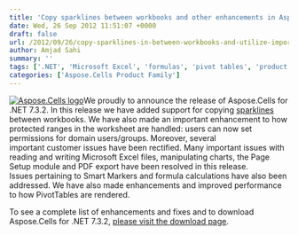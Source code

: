 ```yaml
---
title: 'Copy sparklines between workbooks and other enhancements in Aspose.Cells for .NET 7.3.2'
date: Wed, 26 Sep 2012 11:51:07 +0000
draft: false
url: /2012/09/26/copy-sparklines-in-between-workbooks-and-utilize-important-enhancements-in-aspose.cells-for-.net-7.3.2/
author: Amjad Sahi
summary: ''
tags: ['.NET', 'Microsoft Excel', 'formulas', 'pivot tables', 'product release', 'sparklines']
categories: ['Aspose.Cells Product Family']
---
```


[![Aspose.Cells logo][1]](https://blog.aspose.com/wp-content/uploads/sites/2/2012/05/aspose.cells-logo2.jpg)We proudly to announce the release of Aspose.Cells for .NET 7.3.2. In this release we have added support for copying [sparklines][2] between workbooks. We have also made an important enhancement to how protected ranges in the worksheet are handled: users can now set permissions for domain users/groups. Moreover, several important customer issues have been rectified. Many important issues with reading and writing Microsoft Excel files, manipulating charts, the Page Setup module and PDF export have been resolved in this release. Issues pertaining to Smart Markers and formula calculations have also been addressed. We have also made enhancements and improved performance to how PivotTables are rendered.

To see a complete list of enhancements and fixes and to download Aspose.Cells for .NET 7.3.2, [please visit the download page][3].




[1]: https://blog.aspose.com/wp-content/uploads/sites/2/2012/05/aspose.cells-logo2.jpg "Aspose.Cells logo"
[2]: https://blog.aspose.com/
[3]: https://blog.aspose.com/




